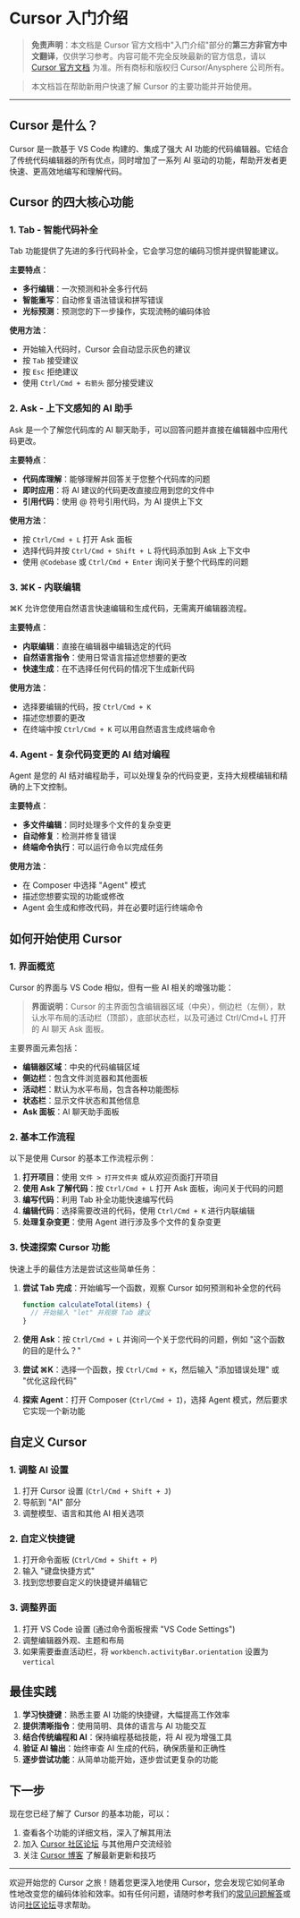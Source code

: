 # Cursor 入门介绍

> **免责声明**：本文档是 Cursor 官方文档中"入门介绍"部分的**第三方非官方中文翻译**，仅供学习参考。内容可能不完全反映最新的官方信息，请以 [Cursor 官方文档](https://docs.cursor.com) 为准。所有商标和版权归 Cursor/Anysphere 公司所有。

> 本文档旨在帮助新用户快速了解 Cursor 的主要功能并开始使用。

---

## Cursor 是什么？

Cursor 是一款基于 VS Code 构建的、集成了强大 AI 功能的代码编辑器。它结合了传统代码编辑器的所有优点，同时增加了一系列 AI 驱动的功能，帮助开发者更快速、更高效地编写和理解代码。

## Cursor 的四大核心功能

### 1. Tab - 智能代码补全

Tab 功能提供了先进的多行代码补全，它会学习您的编码习惯并提供智能建议。

**主要特点**：
- **多行编辑**：一次预测和补全多行代码
- **智能重写**：自动修复语法错误和拼写错误
- **光标预测**：预测您的下一步操作，实现流畅的编码体验

**使用方法**：
- 开始输入代码时，Cursor 会自动显示灰色的建议
- 按 `Tab` 接受建议
- 按 `Esc` 拒绝建议
- 使用 `Ctrl/Cmd + 右箭头` 部分接受建议

### 2. Ask - 上下文感知的 AI 助手

Ask 是一个了解您代码库的 AI 聊天助手，可以回答问题并直接在编辑器中应用代码更改。

**主要特点**：
- **代码库理解**：能够理解并回答关于您整个代码库的问题
- **即时应用**：将 AI 建议的代码更改直接应用到您的文件中
- **引用代码**：使用 @ 符号引用代码，为 AI 提供上下文

**使用方法**：
- 按 `Ctrl/Cmd + L` 打开 Ask 面板
- 选择代码并按 `Ctrl/Cmd + Shift + L` 将代码添加到 Ask 上下文中
- 使用 `@Codebase` 或 `Ctrl/Cmd + Enter` 询问关于整个代码库的问题

### 3. ⌘K - 内联编辑

⌘K 允许您使用自然语言快速编辑和生成代码，无需离开编辑器流程。

**主要特点**：
- **内联编辑**：直接在编辑器中编辑选定的代码
- **自然语言指令**：使用日常语言描述您想要的更改
- **快速生成**：在不选择任何代码的情况下生成新代码

**使用方法**：
- 选择要编辑的代码，按 `Ctrl/Cmd + K`
- 描述您想要的更改
- 在终端中按 `Ctrl/Cmd + K` 可以用自然语言生成终端命令

### 4. Agent - 复杂代码变更的 AI 结对编程

Agent 是您的 AI 结对编程助手，可以处理复杂的代码变更，支持大规模编辑和精确的上下文控制。

**主要特点**：
- **多文件编辑**：同时处理多个文件的复杂变更
- **自动修复**：检测并修复错误
- **终端命令执行**：可以运行命令以完成任务

**使用方法**：
- 在 Composer 中选择 "Agent" 模式
- 描述您想要实现的功能或修改
- Agent 会生成和修改代码，并在必要时运行终端命令

## 如何开始使用 Cursor

### 1. 界面概览

Cursor 的界面与 VS Code 相似，但有一些 AI 相关的增强功能：

> **界面说明**：Cursor 的主界面包含编辑器区域（中央），侧边栏（左侧），默认水平布局的活动栏（顶部），底部状态栏，以及可通过 Ctrl/Cmd+L 打开的 AI 聊天 Ask 面板。

主要界面元素包括：
- **编辑器区域**：中央的代码编辑区域
- **侧边栏**：包含文件浏览器和其他面板
- **活动栏**：默认为水平布局，包含各种功能图标
- **状态栏**：显示文件状态和其他信息
- **Ask 面板**：AI 聊天助手面板

### 2. 基本工作流程

以下是使用 Cursor 的基本工作流程示例：

1. **打开项目**：使用 `文件 > 打开文件夹` 或从欢迎页面打开项目
2. **使用 Ask 了解代码**：按 `Ctrl/Cmd + L` 打开 Ask 面板，询问关于代码的问题
3. **编写代码**：利用 Tab 补全功能快速编写代码
4. **编辑代码**：选择需要改进的代码，使用 `Ctrl/Cmd + K` 进行内联编辑
5. **处理复杂变更**：使用 Agent 进行涉及多个文件的复杂变更

### 3. 快速探索 Cursor 功能

快速上手的最佳方法是尝试这些简单任务：

1. **尝试 Tab 完成**：开始编写一个函数，观察 Cursor 如何预测和补全您的代码
   ```javascript
   function calculateTotal(items) {
     // 开始输入 "let" 并观察 Tab 建议
   }
   ```

2. **使用 Ask**：按 `Ctrl/Cmd + L` 并询问一个关于您代码的问题，例如 "这个函数的目的是什么？"

3. **尝试 ⌘K**：选择一个函数，按 `Ctrl/Cmd + K`，然后输入 "添加错误处理" 或 "优化这段代码"

4. **探索 Agent**：打开 Composer (`Ctrl/Cmd + I`)，选择 Agent 模式，然后要求它实现一个新功能

## 自定义 Cursor

### 1. 调整 AI 设置

1. 打开 Cursor 设置 (`Ctrl/Cmd + Shift + J`)
2. 导航到 "AI" 部分
3. 调整模型、语言和其他 AI 相关选项

### 2. 自定义快捷键

1. 打开命令面板 (`Ctrl/Cmd + Shift + P`)
2. 输入 "键盘快捷方式"
3. 找到您想要自定义的快捷键并编辑它

### 3. 调整界面

1. 打开 VS Code 设置 (通过命令面板搜索 "VS Code Settings")
2. 调整编辑器外观、主题和布局
3. 如果需要垂直活动栏，将 `workbench.activityBar.orientation` 设置为 `vertical`

## 最佳实践

1. **学习快捷键**：熟悉主要 AI 功能的快捷键，大幅提高工作效率
2. **提供清晰指令**：使用简明、具体的语言与 AI 功能交互
3. **结合传统编程和 AI**：保持编程基础技能，将 AI 视为增强工具
4. **验证 AI 输出**：始终审查 AI 生成的代码，确保质量和正确性
5. **逐步尝试功能**：从简单功能开始，逐步尝试更复杂的功能

## 下一步

现在您已经了解了 Cursor 的基本功能，可以：

1. 查看各个功能的详细文档，深入了解其用法
2. 加入 [Cursor 社区论坛](https://forum.cursor.com) 与其他用户交流经验
3. 关注 [Cursor 博客](https://www.cursor.com/blog) 了解最新更新和技巧

---

欢迎开始您的 Cursor 之旅！随着您更深入地使用 Cursor，您会发现它如何革命性地改变您的编码体验和效率。如有任何问题，请随时参考我们的[常见问题解答](/ai/cursor/faq)或访问[社区论坛](https://forum.cursor.com)寻求帮助。 
